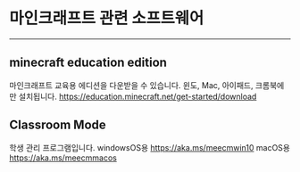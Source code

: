 # 마인크래프트 관련 소프트웨어

---
## minecraft education edition

마인크래프트 교육용 에디션을 다운받을 수 있습니다. 윈도, Mac, 아이패드, 크롬북에만 설치됩니다.
https://education.minecraft.net/get-started/download


## Classroom Mode

학생 관리 프로그램입니다.
windowsOS용 https://aka.ms/meecmwin10
macOS용 https://aka.ms/meecmmacos

